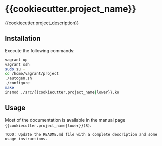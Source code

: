 # {{cookiecutter.project_name}}

{{cookiecutter.project_description}}

## Installation

Execute the following commands:

```bash
vagrant up
vagrant ssh
sudo su -
cd /home/vagrant/project
./autogen.sh
./configure
make
insmod ./src/{{cookiecutter.project_name|lower}}.ko
```

## Usage

Most of the documentation is available in the manual page `{{cookiecutter.project_name|lower}}(8)`.

    TODO: Update the README.md file with a complete description and some usage instructions.
